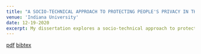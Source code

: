 ```yaml
---
title: "A SOCIO-TECHNICAL APPROACH TO PROTECTING PEOPLE'S PRIVACY IN THE CONTEXT OF SHARING IMAGES ON SOCIAL MEDIA"
venue: 'Indiana University'
date: 12-19-2020
excerpt: My dissertation explores a socio-technical approach to protect our privacy in the context of sharing images online, when <u>we are not in full control over sharing our visual data</u>. It proposes machine learning-based technical solutions to detect and obfuscate sensitive image contents, as well as behavioral interventions to encourage social media users to respect and protect others' privacy.
---
```


[pdf](https://rakib062.github.io/files/Dissertation.pdf) [bibtex](https://rakib062.github.io/files/dissertation.bib)